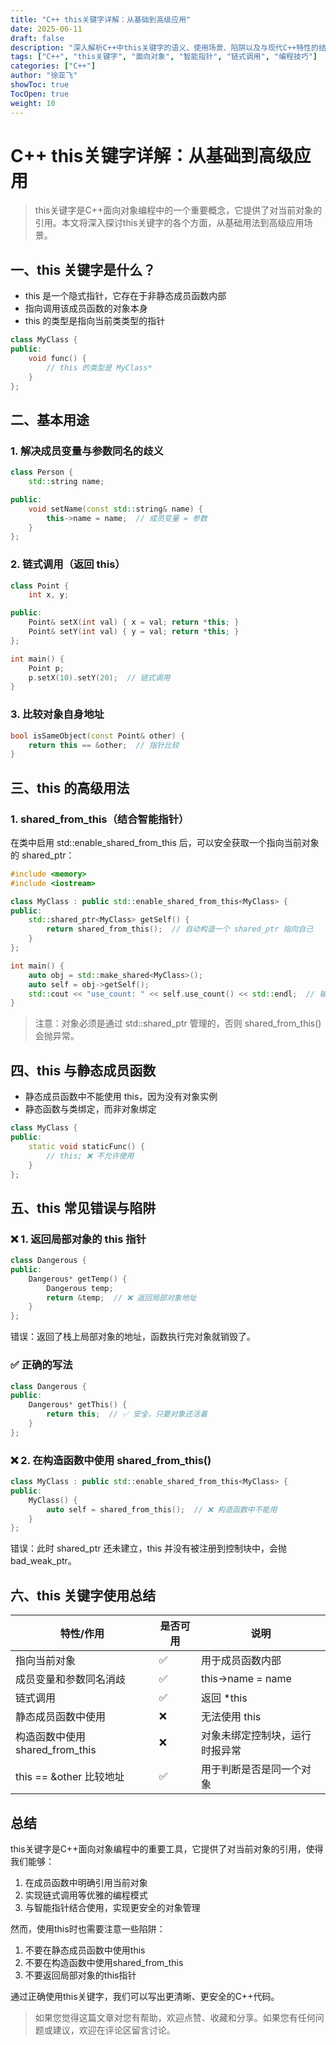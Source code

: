 ```yaml
---
title: "C++ this关键字详解：从基础到高级应用"
date: 2025-06-11
draft: false
description: "深入解析C++中this关键字的语义、使用场景、陷阱以及与现代C++特性的结合方式，包括链式调用、shared_from_this等高级用法"
tags: ["C++", "this关键字", "面向对象", "智能指针", "链式调用", "编程技巧"]
categories: ["C++"]
author: "徐亚飞"
showToc: true
TocOpen: true
weight: 10
---
```


# C++ this关键字详解：从基础到高级应用

> this关键字是C++面向对象编程中的一个重要概念，它提供了对当前对象的引用。本文将深入探讨this关键字的各个方面，从基础用法到高级应用场景。

## 一、this 关键字是什么？

- this 是一个隐式指针，它存在于非静态成员函数内部
- 指向调用该成员函数的对象本身
- this 的类型是指向当前类类型的指针

```cpp
class MyClass {
public:
    void func() {
        // this 的类型是 MyClass*
    }
};
```

## 二、基本用途

### 1. 解决成员变量与参数同名的歧义

```cpp
class Person {
    std::string name;

public:
    void setName(const std::string& name) {
        this->name = name;  // 成员变量 = 参数
    }
};
```

### 2. 链式调用（返回 this）

```cpp
class Point {
    int x, y;

public:
    Point& setX(int val) { x = val; return *this; }
    Point& setY(int val) { y = val; return *this; }
};

int main() {
    Point p;
    p.setX(10).setY(20);  // 链式调用
}
```

### 3. 比较对象自身地址

```cpp
bool isSameObject(const Point& other) {
    return this == &other;  // 指针比较
}
```

## 三、this 的高级用法

### 1. shared_from_this（结合智能指针）

在类中启用 std::enable_shared_from_this 后，可以安全获取一个指向当前对象的 shared_ptr：

```cpp
#include <memory>
#include <iostream>

class MyClass : public std::enable_shared_from_this<MyClass> {
public:
    std::shared_ptr<MyClass> getSelf() {
        return shared_from_this();  // 自动构造一个 shared_ptr 指向自己
    }
};

int main() {
    auto obj = std::make_shared<MyClass>();
    auto self = obj->getSelf();
    std::cout << "use_count: " << self.use_count() << std::endl;  // 输出 2
}
```

> 注意：对象必须是通过 std::shared_ptr 管理的，否则 shared_from_this() 会抛异常。

## 四、this 与静态成员函数

- 静态成员函数中不能使用 this，因为没有对象实例
- 静态函数与类绑定，而非对象绑定

```cpp
class MyClass {
public:
    static void staticFunc() {
        // this; ❌ 不允许使用
    }
};
```

## 五、this 常见错误与陷阱

### ❌ 1. 返回局部对象的 this 指针

```cpp
class Dangerous {
public:
    Dangerous* getTemp() {
        Dangerous temp;
        return &temp;  // ❌ 返回局部对象地址
    }
};
```

错误：返回了栈上局部对象的地址，函数执行完对象就销毁了。

### ✅ 正确的写法

```cpp
class Dangerous {
public:
    Dangerous* getThis() {
        return this;  // ✅ 安全，只要对象还活着
    }
};
```

### ❌ 2. 在构造函数中使用 shared_from_this()

```cpp
class MyClass : public std::enable_shared_from_this<MyClass> {
public:
    MyClass() {
        auto self = shared_from_this();  // ❌ 构造函数中不能用
    }
};
```

错误：此时 shared_ptr 还未建立，this 并没有被注册到控制块中，会抛 bad_weak_ptr。

## 六、this 关键字使用总结

| 特性/作用 | 是否可用 | 说明 |
|-----------|----------|------|
| 指向当前对象 | ✅ | 用于成员函数内部 |
| 成员变量和参数同名消歧 | ✅ | this->name = name |
| 链式调用 | ✅ | 返回 *this |
| 静态成员函数中使用 | ❌ | 无法使用 this |
| 构造函数中使用 shared_from_this | ❌ | 对象未绑定控制块，运行时报异常 |
| this == &other 比较地址 | ✅ | 用于判断是否是同一个对象 |

## 总结

this关键字是C++面向对象编程中的重要工具，它提供了对当前对象的引用，使得我们能够：
1. 在成员函数中明确引用当前对象
2. 实现链式调用等优雅的编程模式
3. 与智能指针结合使用，实现更安全的对象管理

然而，使用this时也需要注意一些陷阱：
1. 不要在静态成员函数中使用this
2. 不要在构造函数中使用shared_from_this
3. 不要返回局部对象的this指针

通过正确使用this关键字，我们可以写出更清晰、更安全的C++代码。

> 如果您觉得这篇文章对您有帮助，欢迎点赞、收藏和分享。如果您有任何问题或建议，欢迎在评论区留言讨论。 
